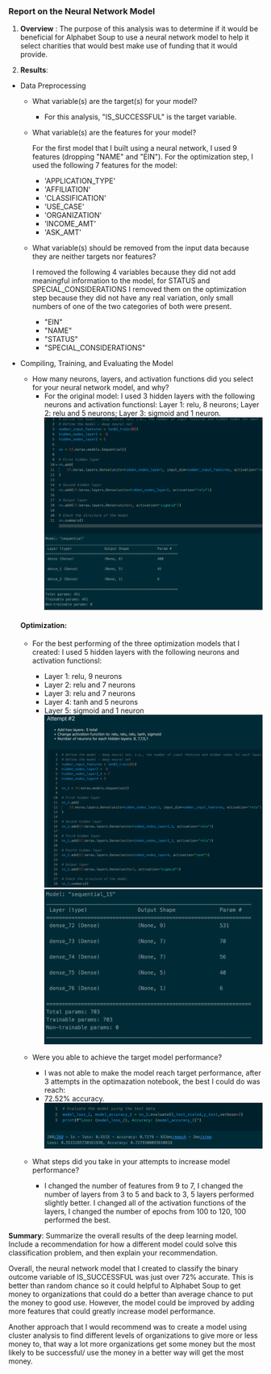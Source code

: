 ### Report on the Neural Network Model

1. **Overview** : The purpose of this analysis was to determine if it would be beneficial for Alphabet Soup to use a neural network model to help it select charities that would best make use of funding that it would provide. 

2. **Results**: 

- Data Preprocessing

   - What variable(s) are the target(s) for your model? 
        * For this analysis, "IS_SUCCESSFUL" is the target variable.

   - What variable(s) are the features for your model?
       
        For the first model that I built using a neural network, I used 9 features (dropping "NAME" and "EIN"). For the optimization step, I used the following 7 features for the model:
        * 'APPLICATION_TYPE'
        * 'AFFILIATION'
        * 'CLASSIFICATION'
        * 'USE_CASE'
        * 'ORGANIZATION'
        * 'INCOME_AMT'
        * 'ASK_AMT'
  
   - What variable(s) should be removed from the input data because they are neither targets nor features?

        I removed the following 4 variables because they did not add meaningful information to the model, for STATUS and SPECIAL_CONSIDERATIONS I removed them on the optimization step because they did not have any real variation, only small numbers of one of the two categories of both were present.
        * "EIN"
        * "NAME"
        * "STATUS"
        * "SPECIAL_CONSIDERATIONS"
  
  

- Compiling, Training, and Evaluating the Model

   - How many neurons, layers, and activation functions did you select for your neural network model, and why?
       - For the original model: I used 3 hidden layers with the following neurons and activation functionsl: Layer 1: relu, 8 neurons; Layer 2: relu and 5 neurons; Layer 3: sigmoid and 1 neuron.  
    ![Alt text](images/original_model.png?raw=true "Original Model")

    #### Optimization:
    - For the best performing of the three optimization models that I created: I used 5 hidden layers with the following neurons and activation functionsl: 
        - Layer 1: relu, 9 neurons 
        - Layer 2: relu and 7 neurons
        - Layer 3: relu and 7 neurons
        - Layer 4: tanh and 5 neurons
        - Layer 5: sigmoid and 1 neuron 
    ![Alt text](images/opt_model_1.png?raw=true "Opt Model 1")
    ![Alt text](images/opt_model_2.png?raw=true "Opt Model 1")

   - Were you able to achieve the target model performance? 
       - I was not able to make the model reach target performance, after 3 attempts in the optimazation notebook, the best I could do was reach:
       - 72.52% accuracy. 
        ![Alt text](images/opt_accuracy.png?raw=true "Opt Accuracy")

   - What steps did you take in your attempts to increase model performance? 
       - I changed the number of features from 9 to 7, I changed the number of layers from 3 to 5 and back to 3, 5 layers performed slightly better. I changed all of the activation functions of the layers, I changed the number of epochs from 100 to 120, 100 performed the best.
      
**Summary**: Summarize the overall results of the deep learning model. Include a recommendation for how a different model could solve this classification problem, and then explain your recommendation.

Overall, the neural network model that I created to classify the binary outcome variable of IS_SUCCESSFUL was just over 72% accurate. This is better than random chance so it could helpful to Alphabet Soup to get money to organizations that could do a better than average chance to put the money to good use. However, the model could be improved by adding more features that could greatly increase model performance. 

Another approach that I would recommend was to create a model using cluster analysis to find different levels of organizations to give more or less money to, that way a lot more organizations get some money but the most likely to be successful/ use the money in a better way will get the most money.
